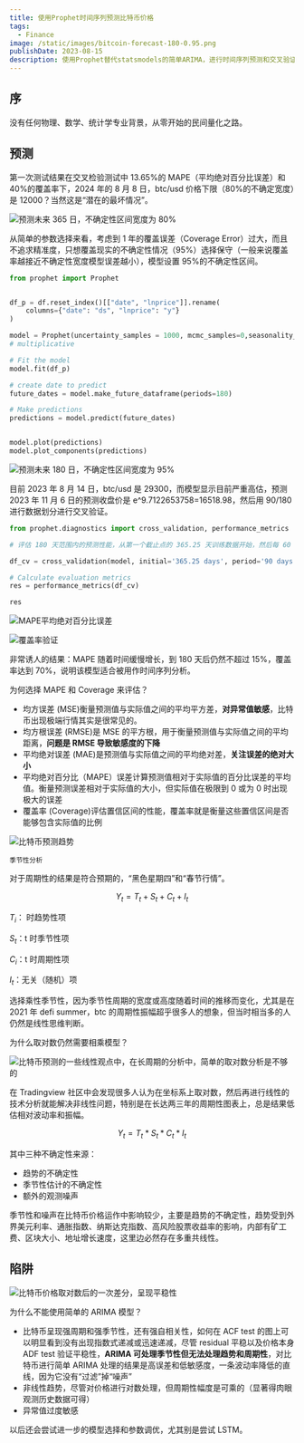```yaml
---
title: 使用Prophet时间序列预测比特币价格
tags:
  - Finance
image: /static/images/bitcoin-forecast-180-0.95.png
publishDate: 2023-08-15
description: 使用Prophet替代statsmodels的简单ARIMA，进行时间序列预测和交叉验证
---
```


## 序

没有任何物理、数学、统计学专业背景，从零开始的民间量化之路。

## 预测

第一次测试结果在交叉检验测试中 13.65%的 MAPE（平均绝对百分比误差）和 40%的覆盖率下，2024 年的 8 月 8 日，btc/usd 价格下限（80%的不确定宽度）是 12000？当然这是“潜在的最坏情况”。

![预测未来 365 日，不确定性区间宽度为 80%](/static/images/bitcoin-forecast.png)

从简单的参数选择来看，考虑到 1 年的覆盖误差（Coverage Error）过大，而且不追求精准度，只想覆盖现实的不确定性情况（95%）选择保守（一般来说覆盖率越接近不确定性宽度模型误差越小），模型设置 95%的不确定性区间。

```py
from prophet import Prophet


df_p = df.reset_index()[["date", "lnprice"]].rename(
    columns={"date": "ds", "lnprice": "y"}
)

model = Prophet(uncertainty_samples = 1000, mcmc_samples=0,seasonality_mode="multiplicative", interval_width= 0.95)
# multiplicative

# Fit the model
model.fit(df_p)

# create date to predict
future_dates = model.make_future_dataframe(periods=180)

# Make predictions
predictions = model.predict(future_dates)


model.plot(predictions)
model.plot_components(predictions)
```

![预测未来 180 日，不确定性区间宽度为 95%](/static/images/bitcoin-forecast-180-0.95.png)

目前 2023 年 8 月 14 日，btc/usd 是 29300，而模型显示目前严重高估，预测 2023 年 11 月 6 日的预测收盘价是 e^9.7122653758=16518.98，然后用 90/180 进行数据划分进行交叉验证。

```py
from prophet.diagnostics import cross_validation, performance_metrics

# 评估 180 天范围内的预测性能，从第一个截止点的 365.25 天训练数据开始，然后每 60 天进行一次预测

df_cv = cross_validation(model, initial='365.25 days', period='90 days', horizon = '180 days')

# Calculate evaluation metrics
res = performance_metrics(df_cv)

res
```

![MAPE平均绝对百分比误差](/static/images/bitcoin-forecast-test-error-mape.png)

![覆盖率验证](/static/images/bitcoin-forecast-test-error-coverage.png)

非常诱人的结果：MAPE 随着时间缓慢增长，到 180 天后仍然不超过 15%，覆盖率达到 70%，说明该模型适合被用作时间序列分析。

为何选择 MAPE 和 Coverage 来评估？

- 均方误差 (MSE)衡量预测值与实际值之间的平均平方差，**对异常值敏感**，比特币出现极端行情其实是很常见的。
- 均方根误差 (RMSE)是 MSE 的平方根，用于衡量预测值与实际值之间的平均距离，**问题是 RMSE 导致敏感度的下降**
- 平均绝对误差 (MAE)是预测值与实际值之间的平均绝对差，**关注误差的绝对大小**
- 平均绝对百分比（MAPE）误差计算预测值相对于实际值的百分比误差的平均值。衡量预测误差相对于实际值的大小，但实际值在极限到 0 或为 0 时出现极大的误差
- 覆盖率 (Coverage)评估置信区间的性能，覆盖率就是衡量这些置信区间是否能够包含实际值的比例

![比特币预测趋势](/static/images/bitcoin_forecast_trend.png)

<sup>季节性分析</sup>

对于周期性的结果是符合预期的，“黑色星期四”和“春节行情”。

$$
Y_t = T_t + S_t  + C_t + I_t
$$

$T_i$： 时趋势性项

$S_t$：t 时季节性项

$C_i$：t 时周期性项

$I_t$：无关（随机）项

选择乘性季节性，因为季节性周期的宽度或高度随着时间的推移而变化，尤其是在 2021 年 defi summer，btc 的周期性振幅超乎很多人的想象，但当时相当多的人仍然是线性思维判断。

为什么取对数仍然需要相乘模型？

![比特币预测的一些线性观点中，在长周期的分析中，简单的取对数分析是不够的](/static/images/tradingview-bitcoin-insight.png)

在 Tradingview 社区中会发现很多人认为在坐标系上取对数，然后再进行线性的技术分析就能解决非线性问题，特别是在长达两三年的周期性图表上，总是结果低估相对波动率和振幅。

$$
Y_t = T_t * S_t  * C_t * I_t
$$

其中三种不确定性来源：

- 趋势的不确定性
- 季节性估计的不确定性
- 额外的观测噪声

季节性和噪声在比特币价格运作中影响较少，主要是趋势的不确定性，趋势受到外界美元利率、通胀指数、纳斯达克指数、高风险股票收益率的影响，内部有矿工费、区块大小、地址增长速度，这里边必然存在多重共线性。

## 陷阱

![比特币价格取对数后的一次差分，呈现平稳性](/static/images/bitcoin-time-difference-of-lnclose-price.png)

为什么不能使用简单的 ARIMA 模型？

- 比特币呈现强周期和强季节性，还有强自相关性，如何在 ACF test 的图上可以明显看到没有出现指数式递减或迅速递减，尽管 residual 平稳以及价格本身 ADF test 验证平稳性，**ARIMA 可处理季节性但无法处理趋势和周期性**，对比特币进行简单 ARIMA 处理的结果是高误差和低敏感度，一条波动率降低的直线，因为它没有“过滤”掉“噪声”
- 非线性趋势，尽管对价格进行对数处理，但周期性幅度是可乘的（显著得肉眼观测历史数据可得）
- 异常值过度敏感

以后还会尝试进一步的模型选择和参数调优，尤其别是尝试 LSTM。
